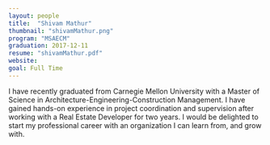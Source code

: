 ```yaml
---
layout: people
title:  "Shivam Mathur"
thumbnail: "shivamMathur.png"
program: "MSAECM"
graduation: 2017-12-11
resume: "shivamMathur.pdf"
website:
goal: Full Time
---
```


I have recently graduated from Carnegie Mellon University with a Master of Science in Architecture-Engineering-Construction Management. I have gained hands-on experience in project coordination and supervision after working with a Real Estate Developer for two years. I would be delighted to start my professional career with an organization I can learn from, and grow with.
